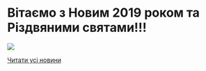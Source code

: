 # Вітаємо з Новим 2019 роком та Різдвяними святами!!!

![](/images/blog/вітаємо-з-новим-2019-роком-та-різдвяними-святами/різдвяна-листівка-1.jpg)

[Читати усі новини](/news)
